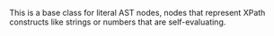 This is a base class for literal AST nodes, nodes that represent XPath constructs like strings or numbers that are self-evaluating.